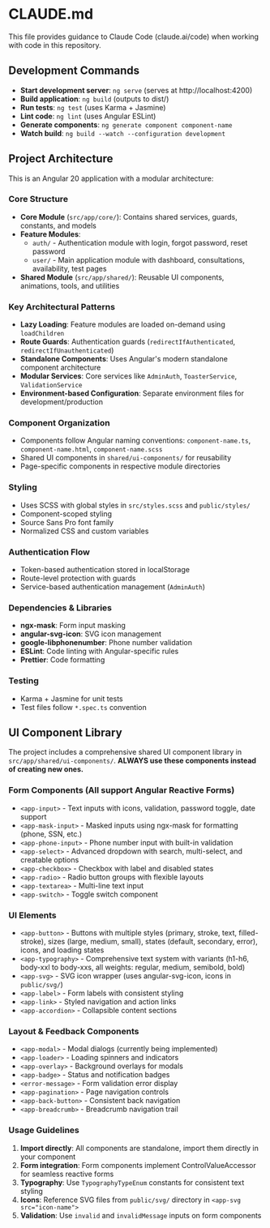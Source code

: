 # CLAUDE.md

This file provides guidance to Claude Code (claude.ai/code) when working with code in this repository.

## Development Commands

- **Start development server**: `ng serve` (serves at http://localhost:4200)
- **Build application**: `ng build` (outputs to dist/)
- **Run tests**: `ng test` (uses Karma + Jasmine)
- **Lint code**: `ng lint` (uses Angular ESLint)
- **Generate components**: `ng generate component component-name`
- **Watch build**: `ng build --watch --configuration development`

## Project Architecture

This is an Angular 20 application with a modular architecture:

### Core Structure
- **Core Module** (`src/app/core/`): Contains shared services, guards, constants, and models
- **Feature Modules**: 
  - `auth/` - Authentication module with login, forgot password, reset password
  - `user/` - Main application module with dashboard, consultations, availability, test pages
- **Shared Module** (`src/app/shared/`): Reusable UI components, animations, tools, and utilities

### Key Architectural Patterns
- **Lazy Loading**: Feature modules are loaded on-demand using `loadChildren`
- **Route Guards**: Authentication guards (`redirectIfAuthenticated`, `redirectIfUnauthenticated`)
- **Standalone Components**: Uses Angular's modern standalone component architecture
- **Modular Services**: Core services like `AdminAuth`, `ToasterService`, `ValidationService`
- **Environment-based Configuration**: Separate environment files for development/production

### Component Organization
- Components follow Angular naming conventions: `component-name.ts`, `component-name.html`, `component-name.scss`
- Shared UI components in `shared/ui-components/` for reusability
- Page-specific components in respective module directories

### Styling
- Uses SCSS with global styles in `src/styles.scss` and `public/styles/`
- Component-scoped styling
- Source Sans Pro font family
- Normalized CSS and custom variables

### Authentication Flow
- Token-based authentication stored in localStorage
- Route-level protection with guards
- Service-based authentication management (`AdminAuth`)

### Dependencies & Libraries
- **ngx-mask**: Form input masking
- **angular-svg-icon**: SVG icon management
- **google-libphonenumber**: Phone number validation
- **ESLint**: Code linting with Angular-specific rules
- **Prettier**: Code formatting

### Testing
- Karma + Jasmine for unit tests
- Test files follow `*.spec.ts` convention

## UI Component Library

The project includes a comprehensive shared UI component library in `src/app/shared/ui-components/`. **ALWAYS use these components instead of creating new ones.**

### Form Components (All support Angular Reactive Forms)
- `<app-input>` - Text inputs with icons, validation, password toggle, date support
- `<app-mask-input>` - Masked inputs using ngx-mask for formatting (phone, SSN, etc.)
- `<app-phone-input>` - Phone number input with built-in validation
- `<app-select>` - Advanced dropdown with search, multi-select, and creatable options
- `<app-checkbox>` - Checkbox with label and disabled states
- `<app-radio>` - Radio button groups with flexible layouts
- `<app-textarea>` - Multi-line text input
- `<app-switch>` - Toggle switch component

### UI Elements
- `<app-button>` - Buttons with multiple styles (primary, stroke, text, filled-stroke), sizes (large, medium, small), states (default, secondary, error), icons, and loading states
- `<app-typography>` - Comprehensive text system with variants (h1-h6, body-xxl to body-xxs, all weights: regular, medium, semibold, bold)
- `<app-svg>` - SVG icon wrapper (uses angular-svg-icon, icons in `public/svg/`)
- `<app-label>` - Form labels with consistent styling
- `<app-link>` - Styled navigation and action links
- `<app-accordion>` - Collapsible content sections

### Layout & Feedback Components
- `<app-modal>` - Modal dialogs (currently being implemented)
- `<app-loader>` - Loading spinners and indicators
- `<app-overlay>` - Background overlays for modals
- `<app-badge>` - Status and notification badges
- `<error-message>` - Form validation error display
- `<app-pagination>` - Page navigation controls
- `<app-back-button>` - Consistent back navigation
- `<app-breadcrumb>` - Breadcrumb navigation trail

### Usage Guidelines
1. **Import directly**: All components are standalone, import them directly in your component
2. **Form integration**: Form components implement ControlValueAccessor for seamless reactive forms
3. **Typography**: Use `TypographyTypeEnum` constants for consistent text styling
4. **Icons**: Reference SVG files from `public/svg/` directory in `<app-svg src="icon-name">`
5. **Validation**: Use `invalid` and `invalidMessage` inputs on form components